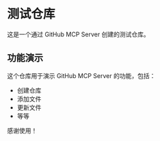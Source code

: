 # 测试仓库

这是一个通过 GitHub MCP Server 创建的测试仓库。

## 功能演示

这个仓库用于演示 GitHub MCP Server 的功能，包括：

- 创建仓库
- 添加文件
- 更新文件
- 等等

感谢使用！